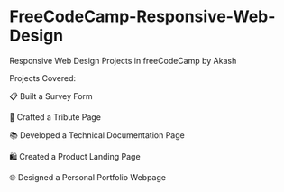 # FreeCodeCamp-Responsive-Web-Design
Responsive Web Design Projects in freeCodeCamp by Akash

Projects Covered:

📋 Built a Survey Form

📜 Crafted a Tribute Page

📚 Developed a Technical Documentation Page

🛍️ Created a Product Landing Page

🌐 Designed a Personal Portfolio Webpage
